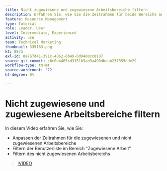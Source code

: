 ```yaml
---
title: Nicht zugewiesene und zugewiesene Arbeitsbereiche filtern
description: Erfahren Sie, wie Sie die Zeitrahmen für beide Bereiche anpassen, die Benutzerliste im zugewiesenen Arbeitsbereich filtern und den nicht zugewiesenen Arbeitsbereich filtern.
feature: Resource Management
type: Tutorial
role: Leader, User
level: Intermediate, Experienced
activity: use
team: Technical Marketing
thumbnail: 335163.png
kt: 8875
exl-id: 8a767d41-391c-4862-8b49-6d9480cc8187
source-git-commit: c6c0e4405cd3151b5ad9a490dbeab237855dde29
workflow-type: tm+mt
source-wordcount: '72'
ht-degree: 0%

---
```


# Nicht zugewiesene und zugewiesene Arbeitsbereiche filtern

In diesem Video erfahren Sie, wie Sie:

* Anpassen der Zeitrahmen für die zugewiesenen und nicht zugewiesenen Arbeitsbereiche
* Filtern der Benutzerliste im Bereich &quot;Zugewiesene Arbeit&quot;
* Filtern des nicht zugewiesenen Arbeitsbereichs

>[!VIDEO](https://video.tv.adobe.com/v/335163/?quality=12)
